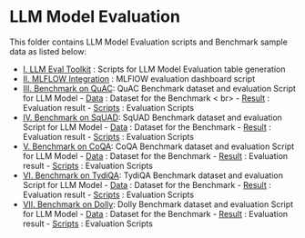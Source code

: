 
# LLM Model Evaluation

This folder contains LLM Model Evaluation scripts and Benchmark sample data as listed below:

   
   - [I. LLM Eval Toolkit](I.%20LLM%20Eval%20Toolkit) : Scripts for LLM Model Evaluation table generation
   - [II. MLFLOW Integration](II.%20MLFLOW%20Integration) : MLFlOW evaluation dashboard script
   - [III. Benchmark on QuAC](III.%20Benchmark%20on%20QuAC): QuAC Benchmark dataset and evaluation Script for LLM Model
    - [Data](Data) : Dataset for the Benchmark < br>
    - [Result](Result) : Evaluation result 
    - [Scripts](Scripts) : Evaluation Scripts 
   - [IV. Benchmark on SqUAD](IV.%20Benchmark%20on%20SqUAD): SqUAD Benchmark dataset and evaluation Script for LLM Model
    - [Data](Data) : Dataset for the Benchmark 
    - [Result](Result) : Evaluation result 
    - [Scripts](Scripts) : Evaluation Scripts 
   - [V. Benchmark on CoQA](V.%20Benchmark%20on%20CoQA): CoQA Benchmark dataset and evaluation Script for LLM Model
    - [Data](Data) : Dataset for the Benchmark 
    - [Result](Result) : Evaluation result 
    - [Scripts](Scripts) : Evaluation Scripts 
   - [VI. Benchmark on TydiQA](VI.%20Benchmark%20on%20TydiQA): TydiQA Benchmark dataset and evaluation Script for LLM Model
    - [Data](Data) : Dataset for the Benchmark 
    - [Result](Result) : Evaluation result 
    - [Scripts](Scripts) : Evaluation Scripts 
   - [VII. Benchmark on Dolly](VII.%20Benchmark%20on%20Dolly): Dolly Benchmark dataset and evaluation Script for LLM Model
    - [Data](Data) : Dataset for the Benchmark 
    - [Result](Result) : Evaluation result 
    - [Scripts](Scripts) : Evaluation Scripts 
